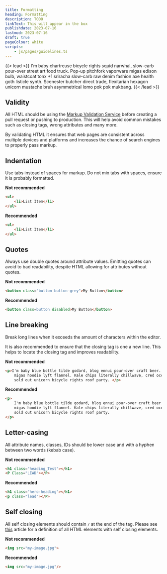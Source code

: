 ```yaml
---
title: Formatting
heading: Formatting
description: TODO
linkText: This will appear in the box
publishdate: 2023-07-16
lastmod: 2023-07-16
draft: true
pageColour: white
scripts:
    - js/pages/guidelines.ts
---
```


{{< lead >}}
I'm baby chartreuse bicycle rights squid narwhal, slow-carb pour-over street art food truck. Pop-up pitchfork vaporware
migas edison bulb, waistcoat tonx +1 sriracha slow-carb raw denim fashion axe health goth listicle synth. Scenester
butcher direct trade, flexitarian hexagon unicorn mustache bruh asymmetrical lomo pok pok mukbang.
{{< /lead >}}

## Validity

All HTML should be using the [Markup Validation Service](https://validator.w3.org/) before creating a pull request or
pushing to production. This will help avoid common mistakes such as closing tags, wrong attributes and many more.

By validating HTML it ensures that web pages are consistent across multiple devices and platforms and increases the
chance of search engines to properly pass markup.

## Indentation

Use tabs instead of spaces for markup. Do not mix tabs with spaces, ensure it is probably formatted.

**Not recommended**

```html
<ul>
	<li>List Item</li>
</ul>
```

**Recommended**

```html
<ul>
	<li>List Item</li>
</ul>
```

## Quotes

Always use double quotes around attribute values. Emitting quotes can avoid to bad readability, despite HTML allowing
for attributes without quotes.

**Not recommended**

```html
<button class="button button-grey">My Button</button>
```

**Recommended**

```html
<button class=button disabled>My Button</button>
```

## Line breaking

Break long lines when it exceeds the amount of characters within the editor.

It is also recommended to ensure that the closing tag is one a new line. This helps to locate the closing tag and
improves readability.

**Not recommended**

```html
<p>I'm baby blue bottle tilde godard, blog ennui pour-over craft beer. Pabst chartreuse iceland, bespoke next level
	migas hoodie lyft flannel. Kale chips literally chillwave, cred occupy tofu photo booth kitsch marxism before they
	sold out unicorn bicycle rights roof party. </p>
```

**Recommended**

```html
<p>
	I'm baby blue bottle tilde godard, blog ennui pour-over craft beer. Pabst chartreuse iceland, bespoke next level
	migas hoodie lyft flannel. Kale chips literally chillwave, cred occupy tofu photo booth kitsch marxism before they
	sold out unicorn bicycle rights roof party.
</p>
```

## Letter-casing

All attribute names, classes, IDs should be lower case and with a hyphen between two words (kebab case).

**Not recommended**

```html
<h1 class="heading_Test"></h1>
<P Class="LEAD"></P>
```

**Recommended**

```html
<h1 class="hero-heading"></h1>
<p class="lead"></P>
```

## Self closing

All self closing elements should contain `/` at the end of the tag. Please
see [this](https://www.scaler.com/topics/self-closing-tags-in-html/) article for a definition of all HTML elements with
self closing elements.

**Not recommended**

```html
<img src="my-image.jpg">
```

**Recommended**

```html
<img src="my-image.jpg"/>
```
